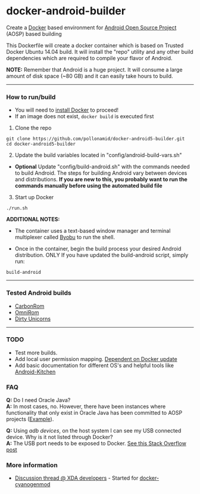 docker-android-builder
==================

Create a [Docker](https://www.docker.io) based environment for [Android Open Source Project](https://source.android.com/index.html) (AOSP) based building

This Dockerfile will create a docker container which is based on Trusted Docker Ubuntu 14.04 build.
It will install the "repo" utility and any other build dependencies which are required to compile your flavor of Android.

**NOTE:** Remember that Android is a huge project. It will consume a large amount of disk space (~80 GB) and it can easily take hours to build.

---

### How to run/build 

* You will need to [install Docker](https://www.docker.io/gettingstarted) to proceed!
* If an image does not exist, ```docker build``` is executed first

1. Clone the repo
```
git clone https://github.com/pollonamid/docker-android5-builder.git
cd docker-android5-builder
```

2. Update the build variables located in "config/android-build-vars.sh"
  * **Optional** Update "config/build-android.sh" with the commands needed to build Android.  The steps for building Android vary between devices and distributions.  **If you are new to this, you probably want to run the commands manually before using the automated build file**

3. Start up Docker
```
./run.sh
```

**ADDITIONAL NOTES:**  
* The container uses a text-based window manager and terminal multiplexer called [Byobu](http://byobu.co/) to run the shell.

* Once in the container, begin the build process your desired Android distribution.  ONLY If you have updated the build-android script, simply run:
```
build-android
```
---

### Tested Android builds
* [CarbonRom](https://carbonrom.org)
* [OmniRom](http://omnirom.org)
* [Dirty Unicorns](http://dirtyunicorns.com/dusite)

---

### TODO
* Test more builds.
* Add local user permission mapping. [Dependent on Docker update](https://github.com/docker/docker/pull/5910)
* Add basic documentation for different OS's and helpful tools like [Android-Kitchen](https://github.com/dsixda/Android-Kitchen)

### FAQ
**Q:** Do I need Oracle Java?  
**A:** In most cases, no.  However, there have been instances where functionality that only exist in Oracle Java has been committed to AOSP projects ([Example](https://github.com/CyanogenMod/android_external_bouncycastle/commit/57c3bb556ef873a72010d6022edddc14e6bba9be)).  

**Q:** Using *adb devices*, on the host system I can see my USB connected device.  Why is it not listed through Docker?  
**A:** The USB port needs to be exposed to Docker.  [See this Stack Overflow post](http://stackoverflow.com/questions/17792161/is-it-possible-to-expose-a-usb-device-to-a-lxc-docker-container)

### More information

* [Discussion thread @ XDA developers](http://forum.xda-developers.com/showthread.php?t=2650345) - Started for [docker-cyanogenmod](https://github.com/stucki/docker-cyanogenmod)

